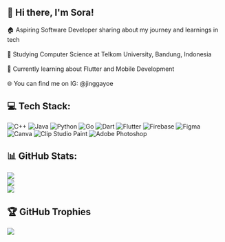 ## 👋 Hi there, I'm Sora!

🏠 Aspiring Software Developer sharing about my journey and learnings in tech<br/><br>🏫 Studying Computer Science at Telkom University, Bandung, Indonesia<br/><br>💭 Currently learning about Flutter and Mobile Development<br/><br>🌐 You can find me on IG: @jinggayoe


## 💻 Tech Stack:
![C++](https://img.shields.io/badge/c++-%2300599C.svg?style=flat&logo=c%2B%2B&logoColor=white) ![Java](https://img.shields.io/badge/java-%23ED8B00.svg?style=flat&logo=openjdk&logoColor=white) ![Python](https://img.shields.io/badge/python-3670A0?style=flat&logo=python&logoColor=ffdd54) ![Go](https://img.shields.io/badge/go-%2300ADD8.svg?style=flat&logo=go&logoColor=white) ![Dart](https://img.shields.io/badge/dart-%230175C2.svg?style=flat&logo=dart&logoColor=white) ![Flutter](https://img.shields.io/badge/Flutter-%2302569B.svg?style=flat&logo=Flutter&logoColor=white) ![Firebase](https://img.shields.io/badge/firebase-a08021?style=flat&logo=firebase&logoColor=ffcd34) ![Figma](https://img.shields.io/badge/figma-%23F24E1E.svg?style=flat&logo=figma&logoColor=white) ![Canva](https://img.shields.io/badge/Canva-%2300C4CC.svg?style=flat&logo=Canva&logoColor=white) ![Clip Studio Paint](https://img.shields.io/badge/ClipStudioPaint-%23CFD3D3.svg?style=flat&logo=ClipStudioPaint&logoColor=white) ![Adobe Photoshop](https://img.shields.io/badge/adobe%20photoshop-%2331A8FF.svg?style=flat&logo=adobe%20photoshop&logoColor=white)
## 📊 GitHub Stats:
![](https://github-readme-stats.vercel.app/api?username=jingaega&theme=onedark&hide_border=false&include_all_commits=false&count_private=false)<br/>
![](https://nirzak-streak-stats.vercel.app/?user=jingaega&theme=onedark&hide_border=false)<br/>
![](https://github-readme-stats.vercel.app/api/top-langs/?username=jingaega&theme=onedark&hide_border=false&include_all_commits=false&count_private=false&layout=compact)

## 🏆 GitHub Trophies
![](https://github-profile-trophy.vercel.app/?username=jingaega&theme=default&no-frame=true&no-bg=true&margin-w=4)

<!-- Proudly created with GPRM ( https://gprm.itsvg.in ) -->
